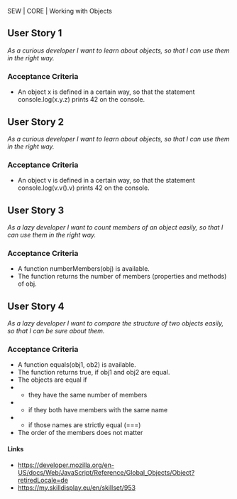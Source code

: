 SEW | CORE | Working with Objects

## User Story 1
*As a curious developer I want to learn about objects, so that I can use them in the right way.*

### Acceptance Criteria
- An object x is defined in a certain way, so that the statement console.log(x.y.z) prints 42 on the console.


## User Story 2
*As a curious developer I want to learn about objects, so that I can use them in the right way.*

### Acceptance Criteria
- An object v is defined in a certain way, so that the statement console.log(v.v().v) prints 42 on the console.


## User Story 3
*As a lazy developer I want to count members of an object easily, so that I can use them in the right way.*

### Acceptance Criteria
- A function numberMembers(obj) is available.
- The function returns the number of members (properties and methods) of obj.


## User Story 4
*As a lazy developer I want to compare the structure of two objects easily, so that I can be sure about them.*

### Acceptance Criteria
- A function equals(obj1, ob2) is available.
- The function returns true, if obj1 and obj2 are equal.
- The objects are equal if
- - they have the same number of members
- - if they both have members with the same name
- - if those names are strictly equal (===)
- The order of the members does not matter


#### Links
- https://developer.mozilla.org/en-US/docs/Web/JavaScript/Reference/Global_Objects/Object?retiredLocale=de
- https://my.skilldisplay.eu/en/skillset/953
